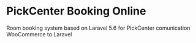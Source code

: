 # PickCenter Booking Online

Room booking system based on Laravel 5.6 for PickCenter comunication WooCommerce to Laravel
